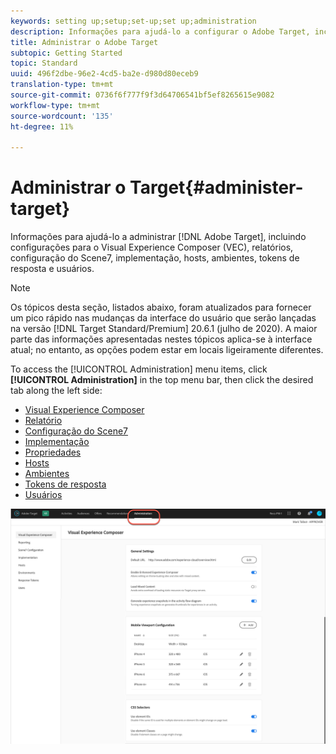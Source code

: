 ```yaml
---
keywords: setting up;setup;set-up;set up;administration
description: Informações para ajudá-lo a configurar o Adobe Target, incluindo preferências, implementação, gerenciamento de usuários, propriedades, configuração do Scene7, gerenciamento de host e tokens de resposta.
title: Administrar o Adobe Target
subtopic: Getting Started
topic: Standard
uuid: 496f2dbe-96e2-4cd5-ba2e-d980d80eceb9
translation-type: tm+mt
source-git-commit: 0736f6f777f9f3d64706541bf5ef8265615e9082
workflow-type: tm+mt
source-wordcount: '135'
ht-degree: 11%

---
```



# Administrar o Target{#administer-target}

Informações para ajudá-lo a administrar [!DNL Adobe Target], incluindo configurações para o Visual Experience Composer (VEC), relatórios, configuração do Scene7, implementação, hosts, ambientes, tokens de resposta e usuários.

>[!NOTE]
>
>Os tópicos desta seção, listados abaixo, foram atualizados para fornecer um pico rápido nas mudanças da interface do usuário que serão lançadas na versão [!DNL Target Standard/Premium] 20.6.1 (julho de 2020). A maior parte das informações apresentadas nestes tópicos aplica-se à interface atual; no entanto, as opções podem estar em locais ligeiramente diferentes.

To access the [!UICONTROL Administration] menu items, click **[!UICONTROL Administration]** in the top menu bar, then click the desired tab along the left side:

* [Visual Experience Composer](/help/administrating-target/visual-experience-composer-set-up.md)
* [Relatório](/help/administrating-target/reporting.md)
* [Configuração do Scene7](/help/administrating-target/scene7-settings.md)
* [Implementação](/help/c-implementing-target/implementing-target.md)
* [Propriedades](/help/administrating-target/c-user-management/property-channel/property-channel.md)
* [Hosts](/help/administrating-target/hosts.md)
* [Ambientes](/help/administrating-target/environments.md)
* [Tokens de resposta](/help/administrating-target/response-tokens.md)
* [Usuários](/help/administrating-target/c-user-management/user-management.md)

![Menu Administração de Adobe Target](/help/administrating-target/assets/administration.png)